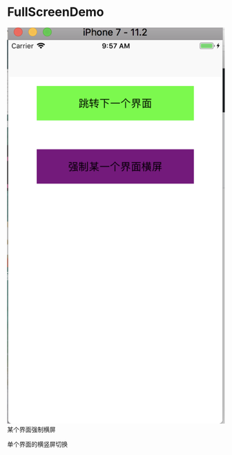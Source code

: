 # FullScreenDemo
![image](https://github.com/AbuIOSDeveloper/FullScreenDemo/blob/master/WX20180712-095728%402x.png)
某个界面强制横屏

单个界面的横竖屏切换
